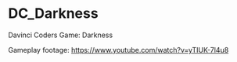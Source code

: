 # DC_Darkness
Davinci Coders Game: Darkness

Gameplay footage:
https://www.youtube.com/watch?v=yTIUK-7l4u8
